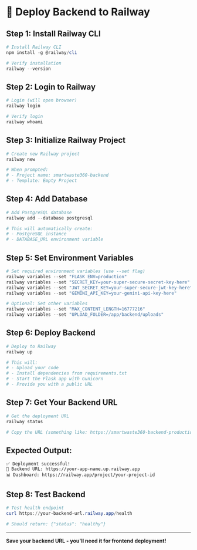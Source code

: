 # 🚂 Deploy Backend to Railway

## **Step 1: Install Railway CLI**
```powershell
# Install Railway CLI
npm install -g @railway/cli

# Verify installation
railway --version
```

## **Step 2: Login to Railway**
```powershell
# Login (will open browser)
railway login

# Verify login
railway whoami
```

## **Step 3: Initialize Railway Project**
```powershell
# Create new Railway project
railway new

# When prompted:
# - Project name: smartwaste360-backend
# - Template: Empty Project
```

## **Step 4: Add Database**
```powershell
# Add PostgreSQL database
railway add --database postgresql

# This will automatically create:
# - PostgreSQL instance
# - DATABASE_URL environment variable
```

## **Step 5: Set Environment Variables**
```powershell
# Set required environment variables (use --set flag)
railway variables --set "FLASK_ENV=production"
railway variables --set "SECRET_KEY=your-super-secure-secret-key-here"
railway variables --set "JWT_SECRET_KEY=your-super-secure-jwt-key-here"
railway variables --set "GEMINI_API_KEY=your-gemini-api-key-here"

# Optional: Set other variables
railway variables --set "MAX_CONTENT_LENGTH=16777216"
railway variables --set "UPLOAD_FOLDER=/app/backend/uploads"
```

## **Step 6: Deploy Backend**
```powershell
# Deploy to Railway
railway up

# This will:
# - Upload your code
# - Install dependencies from requirements.txt
# - Start the Flask app with Gunicorn
# - Provide you with a public URL
```

## **Step 7: Get Your Backend URL**
```powershell
# Get the deployment URL
railway status

# Copy the URL (something like: https://smartwaste360-backend-production.up.railway.app)
```

## **Expected Output:**
```
✅ Deployment successful!
🚀 Backend URL: https://your-app-name.up.railway.app
📊 Dashboard: https://railway.app/project/your-project-id
```

## **Step 8: Test Backend**
```powershell
# Test health endpoint
curl https://your-backend-url.railway.app/health

# Should return: {"status": "healthy"}
```

---
**Save your backend URL - you'll need it for frontend deployment!**